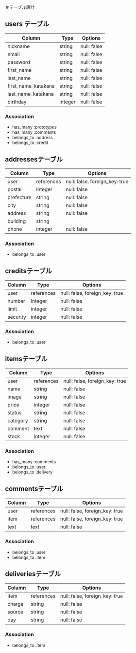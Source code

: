 ＃テーブル設計

## users テーブル

| Column              | Type   | Options     |
| ------------------- | ------ | ----------- |
| nickname            | string | null: false |
| email               | string | null: false |
| password            | string | null: false |
| first_name          | string | null: false |
| last_name           | string | null: false |
| first_name_katakana | string | null: false |
| last_name_katakana  | string | null: false |
| birthday            | integer| null: false |

### Association

- has_many :prototypes
- has_many :comments
- belongs_to :address
- belongs_to :credit

## addressesテーブル

| Column     | Type         | Options                        |
| ---------- | ------------ | ------------------------------ |
| user       | references   | null: false, foreign_key: true |
| postal     | integer      | null: false                    | 
| prefecture | string       | null: false                    |
| city       | string       | null: false                    |
| address    | string       | null: false                    |
| building   | string       |                                |
| phone      | integer      | null: false                    |

### Association

- belongs_to :user

## creditsテーブル

| Column     | Type         | Options                        |
| ---------- | ------------ | ------------------------------ |
| user       | references   | null: false, foreign_key: true |
| number     | integer      | null: false                    | 
| limit      | integer      | null: false                    |
| security   | integer      | null: false                    |

### Association

- belongs_to :user

## itemsテーブル

| Column     | Type         | Options                        |
| ---------- | ------------ | ------------------------------ |
| user       | references   | null: false, foreign_key: true |
| name       | string       | null: false                    | 
| image      | string       | null: false                    |
| price      | integer      | null: false                    |
| status     | string       | null: false                    |
| category   | string       | null: false                    |
| comment    | text         | null: false                    |
| stock      | integer      | null: false                    |

### Association

- has_many :comments
- belongs_to :user
- belongs_to :delivery

## commentsテーブル

| Column     | Type         | Options                        |
| ---------- | ------------ | ------------------------------ |
| user       | references   | null: false, foreign_key: true |
| item       | references   | null: false, foreign_key: true |
| text       | text         | null: false                    |

### Association

- belongs_to :user
- belongs_to :item

## deliveriesテーブル

| Column     | Type         | Options                        |
| ---------- | ------------ | ------------------------------ |
| item       | references   | null: false, foreign_key: true |
| charge     | string       | null: false                    |
| source     | string       | null: false                    |
| day        | string       | null: false                    |

### Association

- belongs_to :item